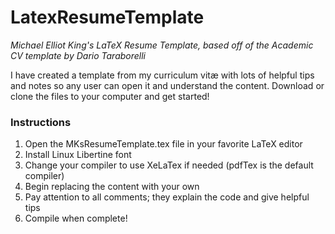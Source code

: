 LatexResumeTemplate
===================

*Michael Elliot King's LaTeX Resume Template, based off of the Academic CV template by Dario Taraborelli*

I have created a template from my curriculum vitæ with lots of helpful tips and notes so any user can open it and understand the content. Download or clone the files to your computer and get started! 

### Instructions ###

1. Open the MKsResumeTemplate.tex file in your favorite LaTeX editor
2. Install Linux Libertine font
3. Change your compiler to use XeLaTex if needed (pdfTex is the default compiler)
4. Begin replacing the content with your own
5. Pay attention to all comments; they explain the code and give helpful tips
6. Compile when complete!

